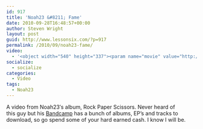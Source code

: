 ```yaml
---
id: 917
title: 'Noah23 &#8211; Fame'
date: 2010-09-28T16:48:57+00:00
author: Steven Wright
layout: post
guid: http://www.lessonsix.com/?p=917
permalink: /2010/09/noah23-fame/
video:
  - '<object width="540" height="337"><param name="movie" value="http://www.youtube.com/v/Jsr82js-yj8?fs=1&hl=en_GB"></param><param name="allowFullScreen" value="true"></param><param name="allowscriptaccess" value="always"></param><embed src="http://www.youtube.com/v/Jsr82js-yj8?fs=1&hl=en_GB" type="application/x-shockwave-flash" width="540" height="337" allowscriptaccess="always" allowfullscreen="true"></embed></object>'
socialize:
  - socialize
categories:
  - Video
tags:
  - Noah23
---
```

A video from Noah23&#8242;s album, Rock Paper Scissors. Never heard of this guy but his [Bandcamp](http://noah23.bandcamp.com/) has a bunch of albums, EP&#8217;s and tracks to download, so go spend some of your hard earned cash. I know I will be.